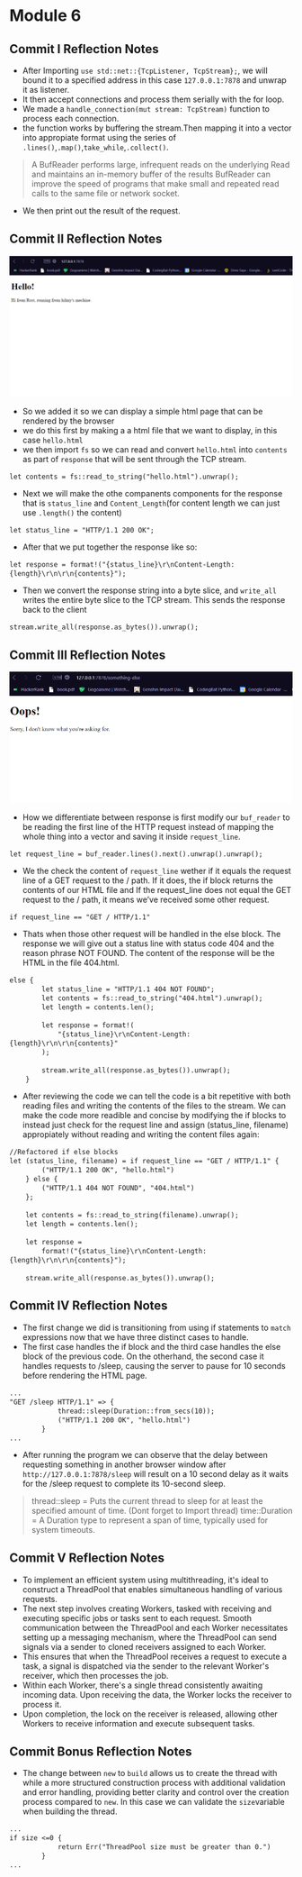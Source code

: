 # Module 6
## Commit I Reflection Notes
+ After Importing `use std::net::{TcpListener, TcpStream};`, we will bound it to a specified address in this case `127.0.0.1:7878` and unwrap it as listener. 
+ It then accept connections and process them serially with the for loop. 
+ We made a `handle_connection(mut stream: TcpStream)` function to process each connection.
+ the function works by buffering the stream.Then mapping it into a vector into appropiate format using the series of `.lines()`,`.map()`,`take_while`,`.collect()`.
> A BufReader<R> performs large, infrequent reads on the underlying Read and maintains an in-memory buffer of the results BufReader<R> can improve the speed of programs that make small and repeated read calls to the same file or network socket.
+ We then print out the result of the request.

## Commit II Reflection Notes
![image](/assets/images/commit2.png)
+ So we added it so we can display a simple html page that can be rendered by the browser
+ we do this first by making a a html file that we want to display, in this case `hello.html`
+ we then import `fs` so we can read and convert `hello.html` into `contents` as part of `response` that will be sent through the TCP stream.
```
let contents = fs::read_to_string("hello.html").unwrap(); 
```
+ Next we will make the othe companents components for the response that is  `status_line` and `Content_Length`(for content length we can just use `.length()` the content)
```
let status_line = "HTTP/1.1 200 OK"; 
```
+ After that we put together the response like so: 
```
let response = format!("{status_line}\r\nContent-Length: {length}\r\n\r\n{contents}");
```
+ Then we convert the response string into a byte slice, and `write_all` writes the entire byte slice to the TCP stream. This sends the response back to the client
```
stream.write_all(response.as_bytes()).unwrap();
```

## Commit III Reflection Notes
![image2](/assets/images/commit3failed.png)
+ How we differentiate between response is first modify our `buf_reader` to be reading the first line of the HTTP request instead of mapping the whole thing into a vector and saving it inside `request_line`.
```
let request_line = buf_reader.lines().next().unwrap().unwrap();
```
+ We the check the content of `request_line` wether if it equals the request line of a GET request to the / path. If it does, the if block returns the contents of our HTML file and If the request_line does not equal the GET request to the / path, it means we’ve received some other request.
```
if request_line == "GET / HTTP/1.1"
```
+ Thats when those other request will be handled in the else block. The response we will give out a status line with status code 404 and the reason phrase NOT FOUND. The content of the response will be the HTML in the file 404.html.
```
else {
        let status_line = "HTTP/1.1 404 NOT FOUND";
        let contents = fs::read_to_string("404.html").unwrap();
        let length = contents.len();

        let response = format!(
            "{status_line}\r\nContent-Length: {length}\r\n\r\n{contents}"
        );

        stream.write_all(response.as_bytes()).unwrap();
    }
```
+ After reviewing the code we can tell the code is a bit repetitive with both reading files and writing the contents of the files to the stream. We can make the code more readible and concise by modifying the if blocks to instead just check for the request line and assign (status_line, filename) appropiately without reading and writing the content files again:
```
//Refactored if else blocks
let (status_line, filename) = if request_line == "GET / HTTP/1.1" {
        ("HTTP/1.1 200 OK", "hello.html")
    } else {
        ("HTTP/1.1 404 NOT FOUND", "404.html")
    };

    let contents = fs::read_to_string(filename).unwrap();
    let length = contents.len();

    let response =
        format!("{status_line}\r\nContent-Length: {length}\r\n\r\n{contents}");

    stream.write_all(response.as_bytes()).unwrap();
```
## Commit IV Reflection Notes
+ The first change we did is transitioning from using if statements to `match` expressions now that we have three distinct cases to handle.
+ The first case handles the if block and the third case handles the else block of the previous code. On the otherhand, the second case it handles requests to /sleep, causing the server to pause for 10 seconds before rendering the HTML page.
```
...
"GET /sleep HTTP/1.1" => {
            thread::sleep(Duration::from_secs(10)); 
            ("HTTP/1.1 200 OK", "hello.html") 
        }
...
```
+ After running the program we can observe that the delay between requesting something in another browser window after `http://127.0.0.1:7878/sleep` will result on a 10 second delay as it waits for the /sleep request to complete its 10-second sleep.
> thread::sleep = Puts the current thread to sleep for at least the specified amount of time. (Dont forget to Import thread)
> time::Duration = A Duration type to represent a span of time, typically used for system timeouts.
## Commit V Reflection Notes
+ To implement an efficient system using multithreading, it's ideal to construct a ThreadPool that enables simultaneous handling of various requests. 
+ The next step involves creating Workers, tasked with receiving and executing specific jobs or tasks sent to each request. Smooth communication between the ThreadPool and each Worker necessitates setting up a messaging mechanism, where the ThreadPool can send signals via a sender to cloned receivers assigned to each Worker. 
+ This ensures that when the ThreadPool receives a request to execute a task, a signal is dispatched via the sender to the relevant Worker's receiver, which then processes the job.
+ Within each Worker, there's a single thread consistently awaiting incoming data. Upon receiving the data, the Worker locks the receiver to process it. 
+ Upon completion, the lock on the receiver is released, allowing other Workers to receive information and execute subsequent tasks.

## Commit Bonus Reflection Notes
+ The change between `new` to `build` allows us to create the thread with  while a more structured construction process with additional validation and error handling, providing better clarity and control over the creation process compared to `new`. In this case we can validate the `size`variable when building the thread.
```
...
if size <=0 {
            return Err("ThreadPool size must be greater than 0.")
        }
...
```